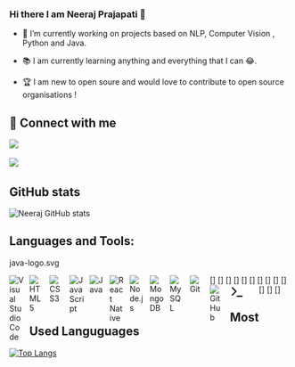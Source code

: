 ### Hi there I am Neeraj Prajapati 👋

- 🔭 I’m currently working on projects based on NLP, Computer Vision , Python and Java.

- 📚 I am currently learning anything and everything that I can 😂.

- 🏆 I am new to open soure and would love to contribute to open source organisations !

## 🔗 Connect with me
[![](https://img.shields.io/badge/linkedin-Neeraj%20Prajapati-green)](https://www.linkedin.com/in/neeraj-prajapati-10bbb916a/)

[![](https://img.shields.io/badge/Gmail-neerajrp1999%40gmail.com-green)](https://mail.google.com/mail/?view=cm&fs=1&to=neerajrp1999@gmail.com/)

## GitHub stats
![Neeraj GitHub stats](https://github-readme-stats.vercel.app/api?username=neerajrp1999&theme=omni&show_icons=true)

## Languages and Tools:

java-logo.svg

[<img align="left" alt="Visual Studio Code" width="26px" src="https://cdn.jsdelivr.net/gh/devicons/devicon/icons/vscode/vscode-original.svg" style="padding-right:10px;" />]
[<img align="left" alt="HTML5" width="26px" src="https://cdn.jsdelivr.net/gh/devicons/devicon/icons/html5/html5-original.svg" style="padding-right:10px;" />]
[<img align="left" alt="CSS3" width="26px" src="https://cdn.jsdelivr.net/gh/devicons/devicon/icons/css3/css3-original.svg" style="padding-right:10px;" />]
[<img align="left" alt="JavaScript" width="26px" src="https://cdn.jsdelivr.net/gh/devicons/devicon/icons/javascript/javascript-original.svg" style="padding-right:10px;" />]
[<img align="left" alt="Java" width="26px" src="https://cdn.jsdelivr.net/gh/devicons/devicon/icons/javascript/java-logo.svg" style="padding-right:10px;" />]
[<img align="left" alt="React Native" width="26px" src="https://cdn.jsdelivr.net/gh/devicons/devicon/icons/react/React-icon.svg" style="padding-right:10px;" />]
[<img align="left" alt="Node.js" width="26px" src="https://cdn.jsdelivr.net/gh/devicons/devicon/icons/nodejs/React-icon.svg" style="padding-right:10px;" />]
[<img align="left" alt="MongoDB" width="26px" src="https://cdn.jsdelivr.net/gh/devicons/devicon/icons/mongodb/mongodb-original.svg" style="padding-right:10px;" />]
[<img align="left" alt="MySQL" width="26px" src="https://cdn.jsdelivr.net/gh/devicons/devicon/icons/mysql/mysql-original.svg" style="padding-right:10px;" />]
[<img align="left" alt="Git" width="26px" src="https://cdn.jsdelivr.net/gh/devicons/devicon/icons/git/git-original.svg" style="padding-right:10px;" />]
[<img align="left" alt="GitHub" width="26px" src="https://user-images.githubusercontent.com/3369400/139447912-e0f43f33-6d9f-45f8-be46-2df5bbc91289.png" style="padding-right:10px;" />]
[<img align="left" alt="Terminal" width="26px" src="./img/terminal-light.svg" />]
[<img align="left" alt="Terminal" width="26px" src="./img/terminal-dark.svg" />]


## Most Used Languguages
[![Top Langs](https://github-readme-stats.vercel.app/api/top-langs/?username=neerajrp1999&layout=compact&langs_count=10)](https://github.com/neerajrp1999/github-readme-stats)
